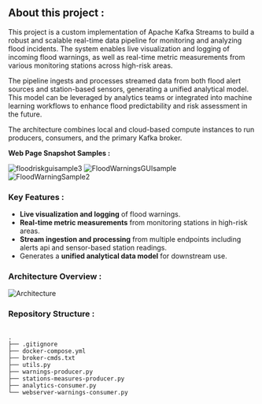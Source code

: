 ## About this project :
This project is a custom implementation of Apache Kafka Streams to build a robust and scalable real-time data pipeline for monitoring and analyzing flood incidents. The system enables live visualization and logging of incoming flood warnings, as well as real-time metric measurements from various monitoring stations across high-risk areas.

The pipeline ingests and processes streamed data from both flood alert sources and station-based sensors, generating a unified analytical model. This model can be leveraged by analytics teams or integrated into machine learning workflows to enhance flood predictability and risk assessment in the future.

The architecture combines local and cloud-based compute instances to run producers, consumers, and the primary Kafka broker.

**Web Page Snapshot Samples :**


![floodriskguisample3](https://github.com/user-attachments/assets/fbecbf87-c0db-462b-a22c-a3230398add2)
![FloodWarningsGUIsample](https://github.com/user-attachments/assets/ce1ce44d-8eba-47f9-b1b7-edd5e775e6d2)
![FloodWarningSample2](https://github.com/user-attachments/assets/7d18c848-d477-4058-affe-dc41e309e5f0)



###  Key Features :
- **Live visualization and logging** of flood warnings.
- **Real-time metric measurements** from monitoring stations in high-risk areas.
- **Stream ingestion and processing** from multiple endpoints including alerts api and sensor-based station readings.
- Generates a **unified analytical data model** for downstream use.


###  Architecture Overview :
![Architecture](https://github.com/user-attachments/assets/50b5447b-d4ef-4eb5-8bad-eafcb5d309f6)




### Repository Structure :
```

.
├── .gitignore
├── docker-compose.yml
├── broker-cmds.txt
├── utils.py
├── warnings-producer.py
├── stations-measures-producer.py
├── analytics-consumer.py
└── webserver-warnings-consumer.py

```

